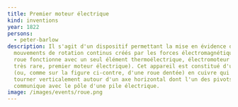 ```yaml
---
title: Premier moteur électrique
kind: inventions
year: 1822
persons:
  - peter-barlow
description: Il s'agit d'un dispositif permettant la mise en évidence des
  mouvements de rotation continus créés par les forces électromagnétiques. Cette
  roue fonctionne avec un seul élément thermoélectrique, électromoteur (modèle
  très rare, premier moteur électrique). Cet appareil est constitué d'un disque
  (ou, comme sur la figure ci-contre, d'une roue dentée) en cuivre qui peut
  tourner verticalement autour d'un axe horizontal dont l'un des pivots
  communique avec le pôle d'une pile électrique.
image: /images/events/roue.png
---
```

